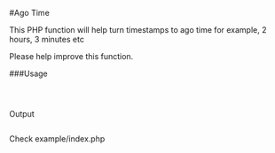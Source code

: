 #Ago Time

This PHP function will help turn timestamps to ago time for example, 2 hours, 3 minutes etc

Please help improve this function.

###Usage

```generate timestamps using time();
```
```$time=1479314178;
```
```$time=time($time);
```
Output

```echo "Posted $time ago";
```

Check example/index.php 